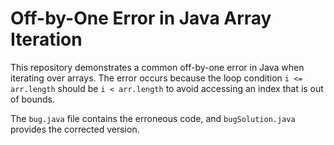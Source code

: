 # Off-by-One Error in Java Array Iteration

This repository demonstrates a common off-by-one error in Java when iterating over arrays. The error occurs because the loop condition `i <= arr.length` should be `i < arr.length` to avoid accessing an index that is out of bounds.

The `bug.java` file contains the erroneous code, and `bugSolution.java` provides the corrected version.